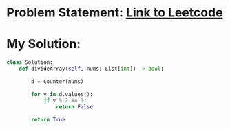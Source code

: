 # Problem Statement: [Link to Leetcode](https://leetcode.com/problems/divide-array-into-equal-pairs/description/?envType=daily-question&envId=2025-03-17)
# My Solution: 
```python
class Solution:
    def divideArray(self, nums: List[int]) -> bool:
        
        d = Counter(nums)
        
        for v in d.values():
            if v % 2 == 1:
                return False
        
        return True
```
